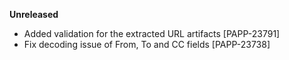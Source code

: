 **Unreleased**
* Added validation for the extracted URL artifacts [PAPP-23791]
* Fix decoding issue of From, To and CC fields [PAPP-23738]
